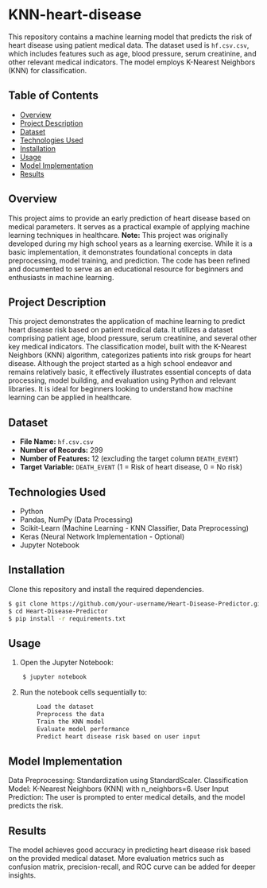 # KNN-heart-disease
This repository contains a machine learning model that predicts the risk of heart disease using patient medical data. The dataset used is `hf.csv.csv`, which includes features such as age, blood pressure, serum creatinine, and other relevant medical indicators. The model employs K-Nearest Neighbors (KNN) for classification.

## Table of Contents
- [Overview](#overview)
- [Project Description](#project-description)
- [Dataset](#dataset)
- [Technologies Used](#technologies-used)
- [Installation](#installation)
- [Usage](#usage)
- [Model Implementation](#model-implementation)
- [Results](#results)

## Overview
This project aims to provide an early prediction of heart disease based on medical parameters. It serves as a practical example of applying machine learning techniques in healthcare. **Note:** This project was originally developed during my high school years as a learning exercise. While it is a basic implementation, it demonstrates foundational concepts in data preprocessing, model training, and prediction. The code has been refined and documented to serve as an educational resource for beginners and enthusiasts in machine learning.

## Project Description
This project demonstrates the application of machine learning to predict heart disease risk based on patient medical data. It utilizes a dataset comprising patient age, blood pressure, serum creatinine, and several other key medical indicators. The classification model, built with the K-Nearest Neighbors (KNN) algorithm, categorizes patients into risk groups for heart disease. Although the project started as a high school endeavor and remains relatively basic, it effectively illustrates essential concepts of data processing, model building, and evaluation using Python and relevant libraries. It is ideal for beginners looking to understand how machine learning can be applied in healthcare.

## Dataset
- **File Name:** `hf.csv.csv`
- **Number of Records:** 299
- **Number of Features:** 12 (excluding the target column `DEATH_EVENT`)
- **Target Variable:** `DEATH_EVENT` (1 = Risk of heart disease, 0 = No risk)

## Technologies Used
- Python
- Pandas, NumPy (Data Processing)
- Scikit-Learn (Machine Learning - KNN Classifier, Data Preprocessing)
- Keras (Neural Network Implementation - Optional)
- Jupyter Notebook

## Installation
Clone this repository and install the required dependencies.
```sh
$ git clone https://github.com/your-username/Heart-Disease-Predictor.git
$ cd Heart-Disease-Predictor
$ pip install -r requirements.txt
```
## Usage

1. Open the Jupyter Notebook:
```sh
    $ jupyter notebook
```
2. Run the notebook cells sequentially to:
```sh
        Load the dataset
        Preprocess the data
        Train the KNN model
        Evaluate model performance
        Predict heart disease risk based on user input
```
## Model Implementation

Data Preprocessing: Standardization using StandardScaler.
Classification Model: K-Nearest Neighbors (KNN) with n_neighbors=6.
User Input Prediction: The user is prompted to enter medical details, and the model predicts the risk.

## Results

The model achieves good accuracy in predicting heart disease risk based on the provided medical dataset. More evaluation metrics such as confusion matrix, precision-recall, and ROC curve can be added for deeper insights.





